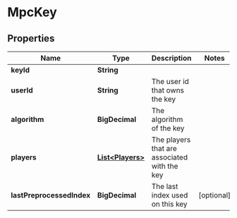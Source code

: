 

# MpcKey


## Properties

| Name | Type | Description | Notes |
|------------ | ------------- | ------------- | -------------|
|**keyId** | **String** |  |  |
|**userId** | **String** | The user id that owns the key |  |
|**algorithm** | **BigDecimal** | The algorithm of the key |  |
|**players** | [**List&lt;Players&gt;**](Players.md) | The players that are associated with the key |  |
|**lastPreprocessedIndex** | **BigDecimal** | The last index used on this key |  [optional] |



